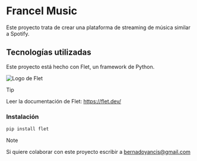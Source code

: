 # Francel Music
Este proyecto trata de crear una plataforma de streaming de música similar a Spotify.

## Tecnologías utilizadas
Este proyecto está hecho con Flet, un framework de Python.

![Logo de Flet](https://media.licdn.com/dms/image/v2/D4D10AQHV1zAGFoIGuw/image-shrink_800/image-shrink_800/0/1693488545613?e=2147483647&v=beta&t=Jvu3F1SeVz3tYkUgmFUCCFmJBSER8V5jIM2R-2FosAA)

> [!tip]
> Leer la documentación de Flet: https://flet.dev/

### Instalación
```bash
pip install flet
```

> [!NOTE]
> Si quiere colaborar con este proyecto escribir a bernadoyancis@gmail.com